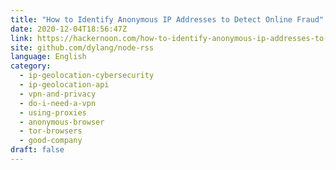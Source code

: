 ```yaml
---
title: "How to Identify Anonymous IP Addresses to Detect Online Fraud"
date: 2020-12-04T18:56:47Z
link: https://hackernoon.com/how-to-identify-anonymous-ip-addresses-to-detect-online-fraud-fx263zi2?source=rss&utm_medium=RSS&utm_source=news.12bit.vn
site: github.com/dylang/node-rss
language: English
category:
  - ip-geolocation-cybersecurity
  - ip-geolocation-api
  - vpn-and-privacy
  - do-i-need-a-vpn
  - using-proxies
  - anonymous-browser
  - tor-browsers
  - good-company
draft: false
---
```

